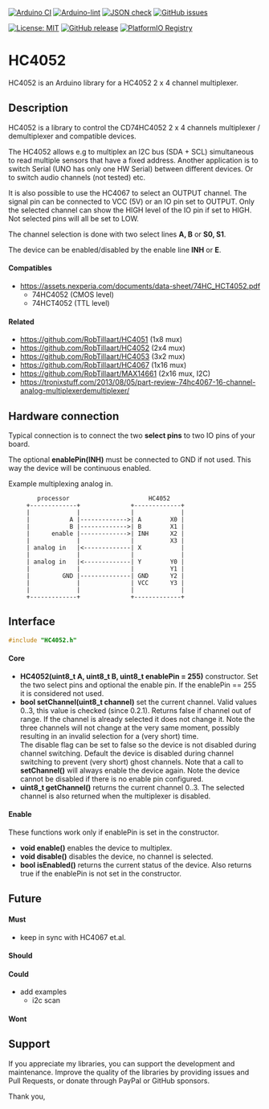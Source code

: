 
[![Arduino CI](https://github.com/RobTillaart/HC4052/workflows/Arduino%20CI/badge.svg)](https://github.com/marketplace/actions/arduino_ci)
[![Arduino-lint](https://github.com/RobTillaart/HC4052/actions/workflows/arduino-lint.yml/badge.svg)](https://github.com/RobTillaart/HC4052/actions/workflows/arduino-lint.yml)
[![JSON check](https://github.com/RobTillaart/HC4052/actions/workflows/jsoncheck.yml/badge.svg)](https://github.com/RobTillaart/HC4052/actions/workflows/jsoncheck.yml)
[![GitHub issues](https://img.shields.io/github/issues/RobTillaart/HC4052.svg)](https://github.com/RobTillaart/HC4052/issues)

[![License: MIT](https://img.shields.io/badge/license-MIT-green.svg)](https://github.com/RobTillaart/HC4052/blob/master/LICENSE)
[![GitHub release](https://img.shields.io/github/release/RobTillaart/HC4052.svg?maxAge=3600)](https://github.com/RobTillaart/HC4052/releases)
[![PlatformIO Registry](https://badges.registry.platformio.org/packages/robtillaart/library/HC4052.svg)](https://registry.platformio.org/libraries/robtillaart/HC4052)


# HC4052

HC4052 is an Arduino library for a HC4052 2 x 4 channel multiplexer.


## Description

HC4052 is a library to control the CD74HC4052 2 x 4 channels
multiplexer / demultiplexer and compatible devices.

The HC4052 allows e.g to multiplex an I2C bus (SDA + SCL) simultaneous to read multiple
sensors that have a fixed address. 
Another application is to switch Serial (UNO has only one HW Serial) between different
devices.
Or to switch audio channels (not tested) etc.

It is also possible to use the HC4067 to select an OUTPUT channel.
The signal pin can be connected to VCC (5V) or an IO pin set to OUTPUT.
Only the selected channel can show the HIGH level of the IO pin if set to HIGH.
Not selected pins will all be set to LOW.

The channel selection is done with two select lines **A, B** or **S0, S1**.

The device can be enabled/disabled by the enable line **INH** or **E**.


#### Compatibles

- https://assets.nexperia.com/documents/data-sheet/74HC_HCT4052.pdf
  - 74HC4052 (CMOS level)
  - 74HCT4052 (TTL level)


#### Related

- https://github.com/RobTillaart/HC4051  (1x8 mux)
- https://github.com/RobTillaart/HC4052  (2x4 mux)
- https://github.com/RobTillaart/HC4053  (3x2 mux)
- https://github.com/RobTillaart/HC4067  (1x16 mux)
- https://github.com/RobTillaart/MAX14661 (2x16 mux, I2C)
- https://tronixstuff.com/2013/08/05/part-review-74hc4067-16-channel-analog-multiplexerdemultiplexer/


## Hardware connection

Typical connection is to connect the two **select pins** to two IO pins of your board.

The optional **enablePin(INH)** must be connected to GND if not used.
This way the device will be continuous enabled.

Example multiplexing analog in.

```
        processor                      HC4052
     +-------------+              +-------------+
     |             |              |             |
     |           A |------------->| A        X0 |
     |           B |------------->| B        X1 |
     |      enable |------------->| INH      X2 |
     |             |              |          X3 |
     | analog in   |<-------------| X           |
     |             |              |             |
     | analog in   |<-------------| Y        Y0 |
     |             |              |          Y1 |
     |         GND |--------------| GND      Y2 |
     |             |              | VCC      Y3 |
     |             |              |             |
     +-------------+              +-------------+
```


## Interface

```cpp
#include "HC4052.h"
```

#### Core

- **HC4052(uint8_t A, uint8_t B, uint8_t enablePin = 255)** constructor.
Set the two select pins and optional the enable pin.
If the enablePin == 255 it is considered not used.
- **bool setChannel(uint8_t channel)** set the current channel.
Valid values 0..3, this value is checked (since 0.2.1).
Returns false if channel out of range.
If the channel is already selected it does not change it.
Note the three channels will not change at the very same moment, 
possibly resulting in an invalid selection for a (very short) time.  
The disable flag can be set to false so the device is not disabled during channel switching.
Default the device is disabled during channel switching to prevent (very short) ghost channels.
Note that a call to **setChannel()** will always enable the device again.
Note the device cannot be disabled if there is no enable pin configured.
- **uint8_t getChannel()** returns the current channel 0..3.
The selected channel is also returned when the multiplexer is disabled.


#### Enable

These functions work only if enablePin is set in the constructor.

- **void enable()** enables the device to multiplex.
- **void disable()** disables the device, no channel is selected.
- **bool isEnabled()** returns the current status of the device.
Also returns true if the enablePin is not set in the constructor.


## Future

#### Must

- keep in sync with HC4067 et.al.

#### Should

#### Could

- add examples
  - i2c scan

#### Wont


## Support

If you appreciate my libraries, you can support the development and maintenance.
Improve the quality of the libraries by providing issues and Pull Requests, or
donate through PayPal or GitHub sponsors.

Thank you,

